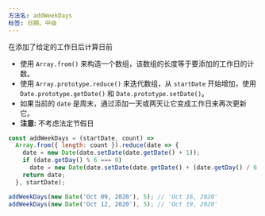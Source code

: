 ```yaml
---
方法名: addWeekDays
标签: 日期，中级
---
```



在添加了给定的工作日后计算日前

- 使用 `Array.from()` 来构造一个数组，该数组的长度等于要添加的工作日的计数。
- 使用 `Array.prototype.reduce()` 来迭代数组，从 `startDate` 开始增加，使用 `Date.prototype.getDate()` 和 `Date.prototype.setDate()`。
- 如果当前的 `date` 是周末，通过添加一天或两天让它变成工作日来再次更新它。
- **注意:** 不考虑法定节假日

```js
const addWeekDays = (startDate, count) =>
  Array.from({ length: count }).reduce(date => {
    date = new Date(date.setDate(date.getDate() + 1));
    if (date.getDay() % 6 === 0)
      date = new Date(date.setDate(date.getDate() + (date.getDay() / 6 + 1)));
    return date;
  }, startDate);
```

```js
addWeekDays(new Date('Oct 09, 2020'), 5); // 'Oct 16, 2020'
addWeekDays(new Date('Oct 12, 2020'), 5); // 'Oct 19, 2020'
```
